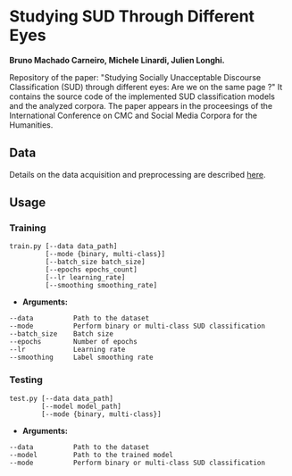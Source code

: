 # Studying SUD Through Different Eyes
**Bruno Machado Carneiro, Michele Linardi, Julien Longhi.**

Repository of the paper: "Studying Socially Unacceptable Discourse Classification (SUD) through different eyes: Are we on the same page ?"
It contains the source code of the implemented SUD classification models and the analyzed corpora.
The paper appears in the proceesings of the International Conference on CMC and Social Media Corpora for the Humanities.

## Data

Details on the data acquisition and preprocessing are described [here](data/data.md).


## Usage  

### Training  

```
train.py [--data data_path] 
         [--mode {binary, multi-class}]
         [--batch_size batch_size]
         [--epochs epochs_count]
         [--lr learning_rate]
         [--smoothing smoothing_rate]
```

* **Arguments:**
```
--data          Path to the dataset
--mode          Perform binary or multi-class SUD classification
--batch_size    Batch size
--epochs        Number of epochs
--lr            Learning rate
--smoothing     Label smoothing rate
```

### Testing  

```
test.py [--data data_path] 
        [--model model_path]
        [--mode {binary, multi-class}]
```

* **Arguments:**
```
--data          Path to the dataset
--model         Path to the trained model
--mode          Perform binary or multi-class SUD classification
```